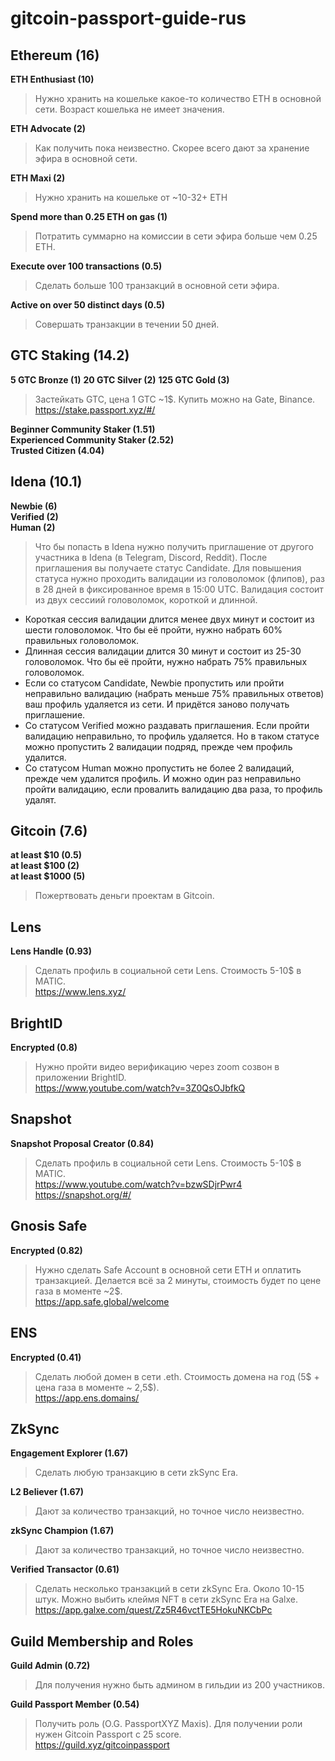 # gitcoin-passport-guide-rus


## Ethereum (16)
**ETH Enthusiast (10)**  
> Нужно хранить на кошельке какое-то количество ETH в основной сети. Возраст кошелька не имеет значения.
 
**ETH Advocate (2)**  
> Как получить пока неизвестно. Скорее всего дают за хранение эфира в основной сети.

**ETH Maxi (2)**  
> Нужно хранить на кошельке от ~10-32+ ETH  


**Spend more than 0.25 ETH on gas (1)**  
> Потратить суммарно на комиссии в сети эфира больше чем 0.25 ETH.

**Execute over 100 transactions (0.5)**  
> Сделать больше 100 транзакций в основной сети эфира.

**Active on over 50 distinct days (0.5)**  
> Совершать транзакции в течении 50 дней.  


## GTC Staking (14.2)
**5 GTC Bronze (1)** 
**20 GTC Silver (2)**
**125 GTC Gold (3)**
> Застейкать GTC, цена 1 GTC ~1$. Купить можно на Gate, Binance.
> https://stake.passport.xyz/#/

**Beginner Community Staker (1.51)**  
**Experienced Community Staker (2.52)**  
**Trusted Citizen (4.04)**  


## Idena (10.1)
**Newbie (6)**  
**Verified (2)**  
**Human (2)**  
> Что бы попасть в Idena нужно получить приглашение от другого участника в Idena (в Telegram, Discord, Reddit). После приглашения вы получаете статус Candidate. Для повышения статуса нужно проходить валидации из головоломок (флипов), раз в 28 дней в фиксированное время в 15:00 UTC. Валидация состоит из двух сессиий головоломок, короткой и длинной.  

- Короткая сессия валидации длится менее двух минут и состоит из шести головоломок. Что бы её пройти, нужно набрать 60% правильных головоломок.
- Длинная сессия валидации длится 30 минут и состоит из 25-30 головоломок. Что бы её пройти, нужно набрать 75% правильных головоломок.  
- Если со статусом Candidate, Newbie пропустить или пройти неправильно валидацию (набрать меньше 75% правильных ответов) ваш профиль удаляется из сети. И придётся заново получать приглашение.  
- Со статусом Verified можно раздавать приглашения. Если пройти валидацию неправильно, то профиль удаляется. Но в таком статусе можно пропустить 2 валидации подряд, прежде чем профиль удалится.  
- Со статусом Human можно пропустить не более 2 валидаций, прежде чем удалится профиль. И можно один раз неправильно пройти валидацию, если провалить валидацию два раза, то профиль удалят.  


## Gitcoin (7.6)  
**at least $10 (0.5)**  
**at least $100 (2)**  
**at least $1000 (5)**  
> Пожертвовать деньги проектам в Gitcoin.

## Lens
**Lens Handle (0.93)**
> Сделать профиль в социальной сети Lens. Стоимость 5-10$ в MATIC.  
https://www.lens.xyz/

## BrightID
**Encrypted (0.8)**
> Нужно пройти видео верификацию через zoom созвон в приложении BrightID.  
https://www.youtube.com/watch?v=3Z0QsOJbfkQ

## Snapshot
**Snapshot Proposal Creator (0.84)**
> Сделать профиль в социальной сети Lens. Стоимость 5-10$ в MATIC.  
https://www.youtube.com/watch?v=bzwSDjrPwr4  
https://snapshot.org/#/

## Gnosis Safe
**Encrypted (0.82)**
> Нужно сделать Safe Account в основной сети ETH и оплатить транзакцией. Делается всё за 2 минуты, стоимость будет по цене газа в моменте ~2$.  
https://app.safe.global/welcome

## ENS
**Encrypted (0.41)**
> Сделать любой домен в сети .eth. Стоимость домена на год (5$ + цена газа в моменте ~ 2,5$).  
https://app.ens.domains/

## ZkSync
**Engagement Explorer (1.67)**
> Сделать любую транзакцию в сети zkSync Era.

**L2 Believer (1.67)**  
> Дают за количество транзакций, но точное число неизвестно.
 
**zkSync Champion (1.67)**  
> Дают за количество транзакций, но точное число неизвестно.

**Verified Transactor (0.61)**  
> Сделать несколько транзакций в сети zkSync Era. Около 10-15 штук. Можно выбить клеймя NFT в сети zkSync Era на Galxe.  
https://app.galxe.com/quest/Zz5R46vctTE5HokuNKCbPc


## Guild Membership and Roles
**Guild Admin (0.72)**
> Для получения нужно быть админом в гильдии из 200 участников.

**Guild Passport Member (0.54)**
> Получить роль (O.G. PassportXYZ Maxis). Для получении роли нужен Gitcoin Passport с 25 score.  
https://guild.xyz/gitcoinpassport
